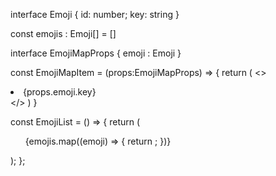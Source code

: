 interface Emoji {
    id: number;
    key: string
}

const emojis : Emoji[] = []

interface EmojiMapProps {
    emoji : Emoji
}

const EmojiMapItem = (props:EmojiMapProps) => {
    return (
        <>
            <li>{props.emoji.key}</li>
        </>
    )
}

const EmojiList = () => {
    return (
        <ul>
            {emojis.map((emoji) => {
                return <EmojiMapItem emoji={emoji} key={emoji.id} />;
            })}
        </ul>
    );
};

<EmojiList />